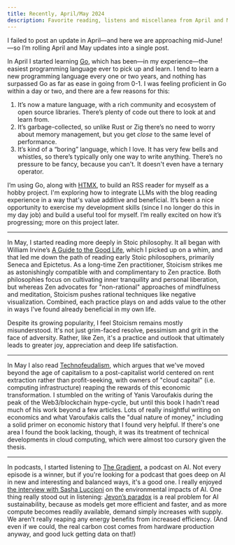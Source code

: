 ```yaml
---
title: Recently, April/May 2024
description: Favorite reading, listens and miscellanea from April and May.
---
```


I failed to post an update in April—and here we are approaching mid-June!—so I’m
rolling April and May updates into a single post.

In April I started learning [Go](https://go.dev/), which has been—in my
experience—the easiest programming language ever to pick up and learn. I tend to
learn a new programming language every one or two years, and nothing has
surpassed Go as far as ease in going from 0-1. I was feeling proficient in Go
within a day or two, and there are a few reasons for this: 

1. It’s now a mature language, with a rich community and ecosystem of open
   source libraries. There’s plenty of code out there to look at and learn from.
2. It’s garbage-collected, so unlike Rust or Zig there’s no need to worry
   about memory management, but you get *close* to the same level of
   performance. 
3. It’s kind of a “boring” language, which I love. It has very few bells and
   whistles, so there’s typically only one way to write anything. There’s no
   pressure to be fancy, because you can't. It doesn't even have a ternary
   operator.

I’m using Go, along with [HTMX](https://htmx.org), to build an RSS reader for
myself as a hobby project. I'm exploring how to integrate LLMs with the blog
reading experience in a way that's value additive and beneficial. It’s been a
nice opportunity to exercise my development skills (since I no longer do this in
my day job) and build a useful tool for myself. I’m really excited on how it’s
progressing; more on this project later.

---

In May, I started reading more deeply in Stoic philosophy. It all began with
William Irvine’s [A Guide to the Good
Life](https://bookshop.org/p/books/a-guide-to-the-good-life-the-ancient-art-of-stoic-joy-william-b-irvine/7418429?ean=9780195374612),
which I picked up on a whim, and that led me down the path of reading early
Stoic philosophers, primarily Seneca and Epictetus. As a long-time Zen
practitioner, Stoicism strikes me as astonishingly compatible with and
complimentary to Zen practice. Both philosophies focus on cultivating inner
tranquility and personal liberation, but whereas Zen advocates for
"non-rational" approaches of mindfulness and meditation, Stoicism pushes
rational techniques like negative visualization.  Combined, each practice plays
on and adds value to the other in ways I've found already beneficial in my own
life.

Despite its growing popularity, I feel Stoicism remains mostly misunderstood.
It's not just grim-faced resolve, pessimism and grit in the face of adversity.
Rather, like Zen, it's a practice and outlook that ultimately leads to greater
joy, appreciation and deep life satisfaction.

---

In May I also read
[Technofeudalism](https://bookshop.org/p/books/technofeudalism-what-killed-capitalism-yanis-varoufakis/20435382?ean=9781685891244),
which argues that we've moved beyond the age of capitalism to a post-capitalist
world centered on rent extraction rather than profit-seeking, with owners of
"cloud capital" (i.e. computing infrastructure) reaping the rewards of this
economic transformation.  I stumbled on the writing of Yanis Varoufakis during
the peak of the Web3/blockchain hype-cycle, but until this book I hadn't read
much of his work beyond a few articles. Lots of really insightful writing on
economics and what Varoufakis calls the "dual nature of money," including a
solid primer on economic history that I found very helpful. If there's one area
I found the book lacking, though, it was its treatment of technical developments
in cloud computing, which were almost too cursory given the thesis.

---

In podcasts, I started listening to [The
Gradient](https://thegradient.pub/about/), a podcast on AI. Not every episode is
a winner, but if you're looking for a podcast that goes deep on AI in new and
interesting and balanced ways, it's a good one. I really enjoyed [the interview
with Sasha
Luccioni](https://thegradientpub.substack.com/p/sasha-luccioni-ai-climate-change-bias-ethics)
on the environmental impacts of AI. One thing really stood out in listening:
[Jevon’s paradox](https://en.wikipedia.org/wiki/Jevons_paradox) is a real
problem for AI sustainability, because as models get more efficient and faster,
and as more compute becomes readily available, demand simply increases with
supply. We aren’t really reaping any energy benefits from increased efficiency.
(And even if we could, the real carbon cost comes from hardware production
anyway, and good luck getting data on that!)

